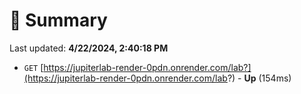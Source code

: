 # 📖 Summary
Last updated: **4/22/2024, 2:40:18 PM**

- `GET` [https://jupiterlab-render-0pdn.onrender.com/lab?](https://jupiterlab-render-0pdn.onrender.com/lab?) - **Up** (154ms)
